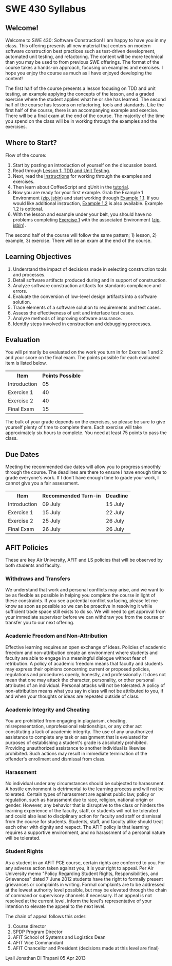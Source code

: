 <!DOCTYPE html
PUBLIC "-//W3C//DTD HTML 4.01//EN" 
"http://www.w3.org/TR/html4/strict.dtd">
<html>
<head>
    <!-- Author:  Lyall Jonathan Di Trapani ======================== -->
    <meta http-equiv="Content-Type" content="text/html; charset=utf-8">
	<title> SWE 430 Syllabus </title>
    <link rel="stylesheet" href="css/base.css" type="text/css">
</head>

<body>
<h1> SWE 430 Syllabus</h1>

<h2>Welcome!</h2>
<p>
Welcome to SWE 430: Software Construction!  I am happy to have you in my class.  This offering presents all new material that centers on modern software construction best practices such as test-driven development, automated unit testing, and refactoring.  The content will be more technical than you may be used to from previous SWE offerings.  The format of the course takes a hands-on approach, focusing on examples and exercises.  I hope you enjoy the course as much as I have enjoyed developing the content! </p>

<p>
The first half of the course presents a lesson focusing on TDD and unit testing, an example applying the concepts of the lesson, and a graded exercise where the student applies what he or she has learned.  The second half of the course has lessons on refactoring, tools and standards.  Like the first half of the course, there is an accompanying example and exercise.  There will be a final exam at the end of the course.  The majority of the time you spend on the class will be in working through the examples and the exercises.
</p>

<h2>Where to Start?</h2>
<p>Flow of the course:</p>

<ol>
    <li>Start by posting an introduction of yourself on the discussion board.
    </li>
    <li>Read through 
    <a href="lesson1/tdd.html">Lesson 1:  TDD and Unit Testing</a>.
    </li>
    <li>
    Next, read the <a href="instructions.html">Instructions</a> for working through the examples and exercises.
    </li>
    <li>
    Then learn about CoffeeScript and qUnit in the <a href="tutorial.html">tutorial</a>.
    </li>
    <li>
    Now you are ready for your first example.  Grab the Example 1 Environment
(<a href="430/example1/example1.zip">zip</a>, 
<a href="http://jsbin.com/swe430_example1/latest/edit?javascript,live">
jsbin</a>) 
and start working through <a href="430/example1.1.html">Example 1.1</a>.  If you would like additional instruction, <a href="430/example1.2.html">Example 1.2</a> is also available.  Example 1.2 is optional.
    </li>
    <li>
    With the lesson and example under your belt, you should have no problems completing <a href="430/exercise1.html">Exercise 1</a> with the associated Environment
(<a href="430/exercise1.zip">zip</a>,
<a href="http://jsbin.com/swe430_exercise1/latest/edit?javascript,live">
jsbin</a>).
    </li>
</ol>

<p> The second half of the course will follow the same pattern; 1) lesson, 2) example, 3) exercise.  There will be an exam at the end of the course.</p>

<h2>Learning Objectives</h2>
<ol>
<li>
Understand the impact of decisions made in selecting construction tools and processes.
</li>
<li>
Detail software artifacts produced during and in support of construction.
</li>
<li>
Analyze software construction artifacts for standards compliance and errors.
</li>
<li>
Evaluate the conversion of low-level design artifacts into a software solution.
</li>
<li>
Trace elements of a software solution to requirements and test cases.
</li>
<li>
Assess the effectiveness of unit and interface test cases.
</li>
<li>
Analyze methods of improving software assurance.
</li>
<li>
Identify steps involved in construction and debugging processes.
</li>
</ol>

<h2>Evaluation</h2>
<p>
You will primarily be evaluated on the work you turn in for Exercise 1 and 2 and your score on the final exam.  The points possible for each evaluated item is listed below.
</p>

<table summary="Points possible for each graded item">
<tr><th>Item</th><th>Points Possible</th></tr>
<tr><td>Introduction</td><td>05</td></tr>
<tr><td>Exercise 1 </td><td>40</td></tr>
<tr><td>Exercise 2 </td><td>40</td></tr>
<tr><td>Final Exam </td><td>15</td></tr>
</table>

<p>
The bulk of your grade depends on the exercises, so please be sure to give yourself plenty of time to complete them.  Each exercise will take approximately six hours to complete.  You need at least 75 points to pass the class.
</p>

<h2>Due Dates</h2>

<p>
Meeting the recommended due dates will allow you to progress smoothly through the course.  The deadlines are there to ensure I have enough time to grade everyone's work. If I don't have enough time to grade your work, I cannot give you a fair assessment.
</p>

<table summary="Due dates for each graded item">
<tr><th>Item</th><th>Recommended Turn-in</th><th>Deadline</th></tr>
<tr><td>Introduction</td><td>09 July</td><td>15 July</td></tr>
<tr><td>Exercise 1 </td> <td>15 July</td><td>22 July</td></tr>
<tr><td>Exercise 2 </td> <td>25 July</td><td>26 July</td></tr>
<tr><td>Final Exam </td> <td>26 July</td><td>26 July</td></tr>
</table>

<!--
Item          Recommended    Deadline
=====================================
Intro           1st Mon      2nd Mon
Exercise 1      2nd Mon      3rd Mon
Exercise 2      3rd Thu      3rd Fri
Final Exam      3rd Fri      3rd Fri
-->

<h2>AFIT Policies</h2>
<p>
These are key Air University, AFIT and LS policies that will be observed by both students and faculty.
</p>

<h3>Withdraws and Transfers</h3>
<p>
We understand that work and personal conflicts may arise, and we want to be as flexible as possible in helping you complete the course in light of these constraints. If you see a potential conflict surfacing, <span class=emph>please let me know as soon</span> as possible so we can be proactive in
resolving it while sufficient trade space still exists to do so. <span class=emph>We will need to get approval from
your immediate supervisor</span> before we can withdraw you from the course or transfer you to our next offering.
</p>

<h3>Academic Freedom and Non-Attribution</h3>
<p>
Effective learning requires an open exchange of ideas. Policies of academic freedom and non-attribution create an environment where students and faculty are able to engage in a meaningful dialogue without fear of retribution. A policy of academic freedom means that faculty and students may express their opinions concerning current or proposed policies, regulations and procedures openly, honestly, and professionally. It does not mean that one may attack the character, personality, or other personal attributes of an individual. Personal attacks will not be tolerated. A policy of non-attribution means what you say in class will not be attributed to you, if and when your thoughts or ideas are repeated outside of class.
</p>

<h3>Academic Integrity and Cheating</h3>
<p>
You are prohibited from engaging in plagiarism, cheating, misrepresentation, unprofessional relationships, or any other act constituting a lack of academic integrity. The use of any unauthorized assistance to complete any task or assignment that is evaluated for purposes of establishing a student's grade is absolutely prohibited. Providing unauthorized assistance to another individual is likewise prohibited. Such actions may result in immediate termination of the offender's enrollment and dismissal from class.
</p>

<h3>Harassment</h3>
<p>
No individual under any circumstances should be subjected to harassment. A hostile environment is detrimental to the learning process and will not be tolerated. Certain types of harassment are against public law, policy or regulation, such as harassment due to race, religion, national origin or gender. However, any behavior that is disruptive to the class or hinders the learning experience of the faculty, staff, or students will not be tolerated and could also lead to disciplinary action for faculty and staff or dismissal from the course for students. Students, staff, and faculty alike should treat each other with dignity and respect. The AFIT policy is that learning requires a supportive environment, and no harassment of a personal nature will be tolerated.
</p>

<h3>Student Rights</h3>
<p>
As a student in an AFIT PCE course, certain rights are conferred to you. For any adverse action taken against you, it is your right to appeal. Per Air University memo "Policy Regarding Student Rights, Responsibilities, and Grievances" dated 7 June 2012 students have the right to formally present grievances or complaints in writing. Formal complaints are to be addressed at the lowest authority level possible, but may be elevated through the chain of command or supervisory channels if necessary. If an appeal is not resolved at the current level, inform the level's representative of your intention to elevate the appeal to the next level.
</p>
<p>
The chain of appeal follows this order:
</p>

<ol>
<li>
Course director
</li>
<li>
SPDP Program Director
</li>
<li>
AFIT School of Systems and Logistics Dean
</li>
<li>
AFIT Vice Commandant
</li>
<li>
AFIT Chancellor and President (decisions made at this level are final)
</li>
</ol>


<p class="footnote"> Lyall Jonathan Di Trapani 05 Apr 2013 </p>
</body></html>
